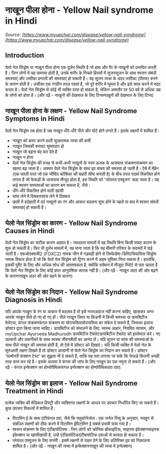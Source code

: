 # नाखून पीला होना - Yellow Nail syndrome in Hindi
_Source: [https://www.myupchar.com/disease/yellow-nail-syndrome](https://www.myupchar.com/disease/yellow-nail-syndrome)_

## Introduction
येलो नेल सिंड्रोम या नाखून पीला होना एक दुर्लभ स्थिति है जो हाथ और पैर के नाखूनों को प्रभावित करती है। जिन लोगों में यह समस्या होती है, उनके शरीर के निचले हिस्सों में सूजनसूजन के साथ श्वसन संबंधी समस्याएं और लसीका प्रणाली की समस्याएं हो सकती हैं।
यह सूजन त्वचा के अंदर लसीका (लिम्फ) बनने के कारण होती है। लसीका एक रंगहीन तरल पदार्थ है, जो पूरे शरीर में घूमता है और इसे साफ करने में मदद करता है। येलो नेल सिंड्रोम से कोई भी व्यक्ति ग्रस्त हो सकता है, लेकिन आमतौर पर 50 वर्ष से अधिक उम्र के लोगों को होता है।
(और पढ़ें - नाखूनों की देखभाल के लिए टिप्सनाखूनों की देखभाल के लिए टिप्स)

## नाखून पीला होना के लक्षण - Yellow Nail Syndrome Symptoms in Hindi
येलो नेल सिंड्रोम तब होता है जब नाखून धीरे-धीरे पीले और मोटे होने लगते हैं। इसके लक्षणों में शामिल हैं :
- नाखून को कवर करने वाली सुरक्षात्मक त्वचा की कमी
- नाखून जिसकी बनावट घुमावदार हो
- नाखून जो बढ़ना बंद कर देते हैं
- नाखून न होना
- येलो नेल सिंड्रोम की वजह से कभी-कभी नाखूनों के नरम ऊतक के आसपास संक्रमणसंक्रमण का खतरा बढ़ जाता है।
अक्सर येलो नेल सिंड्रोम के साथ द्रव संचय की समस्या हो जाती है। ऐसे में मेंब्रेन (एक पतली परत जो एक जीवित कोशिका की बाहरी सीमा बनाती है) के बीच तरल पदार्थ विकसित होने लगता है जो फेफड़ों के आसपास मौजूद होता है, इस स्थिति को 'प्लेयरल एफ्यूजन' कहा जाता है। यह कई श्वसन समस्याओं का कारण बन सकता है, जैसे :
- धीरे-धीरे विकसित होने वाली खांसी
- सांस लेने में दिक्कतसांस लेने में दिक्कत
- छाती में दर्दछाती में दर्द
नाखूनों का रंग और आकार बदलना शुरू होने के पहले या बाद में श्वसन संबंधी समस्याएं हो सकती हैं।

## येलो नेल सिंड्रोम का कारण - Yellow Nail Syndrome Causes in Hindi
येलो नेल सिंड्रोम का सटीक कारण अज्ञात है। ज्यादातर मामलों में यह स्थिति बिना किसी स्पष्ट कारण के शुरू हो सकती है। फिर भी दुर्लभ मामलों में, यह माना जाता है कि यह बीमारी परिवार के सदस्यों में पाई जाती है। एफओएक्ससी2 (FOXC2) नामक जीन में गड़बड़ी होने से लिम्फेडेमा-डिस्टिचियासिस सिंड्रोम नामक विकार होता है जो कि येलो नेल सिंड्रोम को ट्रिगर करने में अहम भूमिका निभा सकता है। हालांकि, इसकी पुष्टि के लिए और अधिक शोध की आवश्यकता है, क्योंकि वर्तमान में मौजूदा रिपोर्ट से पता चलता है कि येलो नेल सिंड्रोम के लिए कोई ज्ञात आनुवंशिक कारक नहीं है।
(और पढ़ें - नाखून अंदर की ओर बढ़ने के कारणनाखून अंदर की ओर बढ़ने के कारण)

## येलो नेल सिंड्रोम का निदान - Yellow Nail Syndrome Diagnosis in Hindi
यदि आपके नाखून के रंग या आकार में बदलाव है तो इसे नजरअंदाज नहीं करना चाहिए, खासकर अगर आपके नाखून पीले हो गए हो गए हों। पीले नाखून लिवर या किडनी में किसी समस्या या डायबिटीज मेलेटस, फंगल संक्रमणफंगल संक्रमण या सोरायसिससोरायसिस का संकेत दे सकते हैं, जिसका इलाज डॉक्टर द्वारा किया जाना चाहिए।
डायबिटीज को संभालने के लिए: स्वस्थ आहार, नियमित व्यायाम, और myUpchar Ayurveda Madhurodh डायबिटीज टैबलेटडायबिटीज टैबलेट को इस्तेमाल करे। नए उपचारों और तकनीकों के साथ स्वस्थ जीवनशैली का आनंद लें।
यदि सूजन या सांस की समस्याओं के साथ पीले नाखून की समस्या होती है, तो ऐसे में डॉक्टर को दिखाएं।
यदि किसी व्यक्ति में येलो नेल के शुरुआती लक्षण दिखते हैं तो डॉक्टर आसानी से येलो नेल सिंड्रोम का निदान कर सकते हैं। डॉक्टर 'पल्मोनरी फंक्शन टेस्ट' का सुझाव भी दे सकते हैं, ताकि यह पता लगाया जा सके कि फेफड़े कितनी अच्छी तरह काम कर रहे हैं। इसके अलावा वे फंगस की जांच के लिए नाखून का एक नमूना ले सकते हैं।
(और पढ़ें - फंगल इन्फेक्शन का होम्योपैथिकफंगल इन्फेक्शन का होम्योपैथिकदवा दवा)

## येलो नेल सिंड्रोम का इलाज - Yellow Nail Syndrome Treatment in Hindi
प्रत्येक व्यक्ति की मेडिकल हिस्ट्री और व्यक्तिगत लक्षणों के आधार पर उपचार निर्धारित किए जा सकते हैं। कुछ उपचार विकल्पों में शामिल हैं :
- विटामिन ई के साथ एंटीफंगल दवा, जैसे कि फ्लुकोनेजोल : एक जर्नल रिव्यू के अनुसार, नाखून से संबंधित लक्षणों को ठीक करने में विटामिन ईविटामिन ई सबसे प्रभावी पाया गया है।
- श्वसन संक्रमण के लिए एंटीबायोटिक्स : जिन लोगों को क्रोनिक ब्रोंकाइटिस, साइनस इंफेक्शनसाइनस इंफेक्शन या खांसीखांसी है, उन्हें एंटीबायोटिकएंटीबायोटिक दवाओं से फायदा हो सकता है।
- प्लेयरल एफ्यूजन के लिए सर्जरी : इसमें लक्षणों से राहत देने के लिए अतिरिक्त द्रव को निकालना शामिल है।
(और पढ़ें - नाखून की त्वचा में इन्फेक्शननाखून की त्वचा में इन्फेक्शन)

